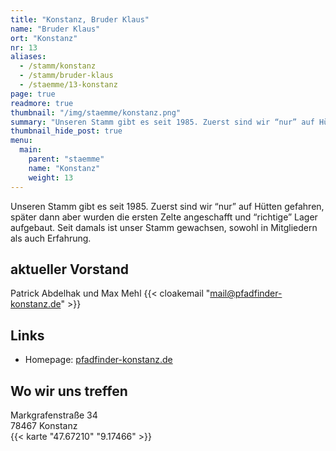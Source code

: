 ```yaml
---
title: "Konstanz, Bruder Klaus"
name: "Bruder Klaus"
ort: "Konstanz"
nr: 13
aliases:
  - /stamm/konstanz
  - /stamm/bruder-klaus
  - /staemme/13-konstanz
page: true
readmore: true
thumbnail: "/img/staemme/konstanz.png"
summary: "Unseren Stamm gibt es seit 1985. Zuerst sind wir “nur” auf Hütten gefahren, später dann aber wurden die ersten Zelte angeschafft und “richtige” Lager aufgebaut. Seit damals ist unser Stamm gewachsen, sowohl in Mitgliedern als auch Erfahrung. Aktueller Vorstand: Patrick Abdelhak und Max Mehl | Homepage: pfadfinder-konstanz.de"
thumbnail_hide_post: true
menu:
  main:
    parent: "staemme"
    name: "Konstanz"
    weight: 13
---
```

Unseren Stamm gibt es seit 1985. Zuerst sind wir “nur” auf Hütten gefahren, später dann aber wurden die ersten Zelte angeschafft und “richtige” Lager aufgebaut. Seit damals ist unser Stamm gewachsen, sowohl in Mitgliedern als auch Erfahrung.

## aktueller Vorstand

Patrick Abdelhak und Max Mehl {{< cloakemail "mail@pfadfinder-konstanz.de" >}}

## Links

* Homepage: [pfadfinder-konstanz.de](https://pfadfinder-konstanz.de)

## Wo wir uns treffen

Markgrafenstraße 34  
78467 Konstanz  
{{< karte "47.67210" "9.17466" >}}
